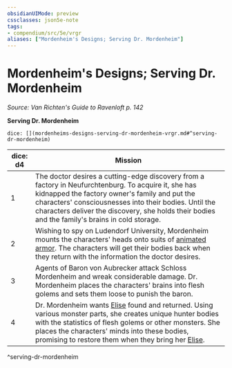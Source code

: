 ```yaml
---
obsidianUIMode: preview
cssclasses: json5e-note
tags:
- compendium/src/5e/vrgr
aliases: ["Mordenheim's Designs; Serving Dr. Mordenheim"]
---
```

# Mordenheim's Designs; Serving Dr. Mordenheim
*Source: Van Richten's Guide to Ravenloft p. 142* 

**Serving Dr. Mordenheim**

`dice: [](mordenheims-designs-serving-dr-mordenheim-vrgr.md#^serving-dr-mordenheim)`

| dice: d4 | Mission |
|----------|---------|
| 1 | The doctor desires a cutting-edge discovery from a factory in Neufurchtenburg. To acquire it, she has kidnapped the factory owner's family and put the characters' consciousnesses into their bodies. Until the characters deliver the discovery, she holds their bodies and the family's brains in cold storage. |
| 2 | Wishing to spy on Ludendorf University, Mordenheim mounts the characters' heads onto suits of [animated armor](compendium/bestiary/construct/animated-armor.md). The characters will get their bodies back when they return with the information the doctor desires. |
| 3 | Agents of Baron von Aubrecker attack Schloss Mordenheim and wreak considerable damage. Dr. Mordenheim places the characters' brains into flesh golems and sets them loose to punish the baron. |
| 4 | Dr. Mordenheim wants [Elise](compendium/bestiary/npc/elise-vrgr.md) found and returned. Using various monster parts, she creates unique hunter bodies with the statistics of flesh golems or   other monsters. She places the characters' minds into these bodies, promising to restore them when they bring her [Elise](compendium/bestiary/npc/elise-vrgr.md). |
^serving-dr-mordenheim